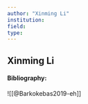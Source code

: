 ```yaml
---
author: "Xinming Li"
institution:
field:
type:
---
```


## Xinming Li
#### Bibliography:

![[@Barkokebas2019-eh]]